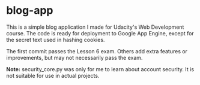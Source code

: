 blog-app
========

This is a simple blog application I made for Udacity's Web Development course. The code is ready for deployment to Google App Engine, except for the secret text used in hashing cookies.

The first commit passes the Lesson 6 exam. Others add extra features or improvements, but may not necessarily pass the exam.

**Note:** security_core.py was only for me to learn about account security. It is not suitable for use in actual projects.